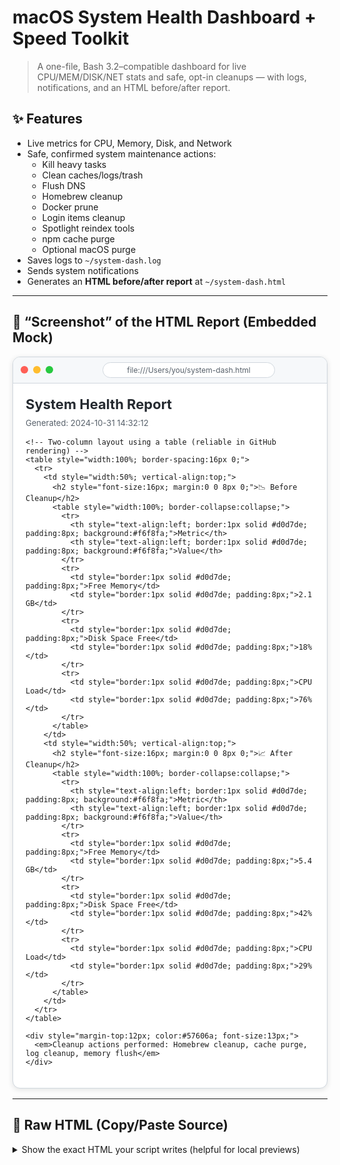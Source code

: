# macOS System Health Dashboard + Speed Toolkit

> A one-file, Bash 3.2–compatible dashboard for live CPU/MEM/DISK/NET stats and safe, opt-in cleanups — with logs, notifications, and an HTML before/after report.

## ✨ Features
- Live metrics for CPU, Memory, Disk, and Network
- Safe, confirmed system maintenance actions:
  - Kill heavy tasks  
  - Clean caches/logs/trash  
  - Flush DNS  
  - Homebrew cleanup  
  - Docker prune  
  - Login items cleanup  
  - Spotlight reindex tools  
  - npm cache purge  
  - Optional macOS purge  
- Saves logs to `~/system-dash.log`
- Sends system notifications
- Generates an **HTML before/after report** at `~/system-dash.html`

---

## 📸 “Screenshot” of the HTML Report (Embedded Mock)

<!--
  This block is HTML-only with inline styles (GitHub-safe).
  It visually mimics a browser window screenshot without using an actual image.
-->
<div style="max-width: 980px; margin: 16px auto; border: 1px solid #d0d7de; border-radius: 12px; overflow: hidden; box-shadow: 0 2px 8px rgba(27,31,35,.12); background: #fff;">
  <!-- Fake browser chrome -->
  <div style="display:flex; align-items:center; gap:8px; padding:8px 12px; background:#f6f8fa; border-bottom:1px solid #d0d7de;">
    <span style="width:12px; height:12px; background:#ff5f56; border-radius:50%; display:inline-block;"></span>
    <span style="width:12px; height:12px; background:#ffbd2e; border-radius:50%; display:inline-block;"></span>
    <span style="width:12px; height:12px; background:#27c93f; border-radius:50%; display:inline-block;"></span>
    <div style="flex:1; text-align:center;">
      <div style="display:inline-block; padding:4px 12px; background:#fff; border:1px solid #d0d7de; border-radius:16px; font-size:12px; color:#57606a; min-width:60%;">
        file:///Users/you/system-dash.html
      </div>
    </div>
  </div>

  <!-- Page content -->
  <div style="padding: 20px;">
    <h1 style="margin:0 0 8px 0; font-size:22px; line-height:1.25; color:#24292f;">System Health Report</h1>
    <p style="margin:0 0 16px 0; color:#57606a; font-size:13px;">Generated: 2024-10-31 14:32:12</p>

    <!-- Two-column layout using a table (reliable in GitHub rendering) -->
    <table style="width:100%; border-spacing:16px 0;">
      <tr>
        <td style="width:50%; vertical-align:top;">
          <h2 style="font-size:16px; margin:0 0 8px 0;">📉 Before Cleanup</h2>
          <table style="width:100%; border-collapse:collapse;">
            <tr>
              <th style="text-align:left; border:1px solid #d0d7de; padding:8px; background:#f6f8fa;">Metric</th>
              <th style="text-align:left; border:1px solid #d0d7de; padding:8px; background:#f6f8fa;">Value</th>
            </tr>
            <tr>
              <td style="border:1px solid #d0d7de; padding:8px;">Free Memory</td>
              <td style="border:1px solid #d0d7de; padding:8px;">2.1 GB</td>
            </tr>
            <tr>
              <td style="border:1px solid #d0d7de; padding:8px;">Disk Space Free</td>
              <td style="border:1px solid #d0d7de; padding:8px;">18%</td>
            </tr>
            <tr>
              <td style="border:1px solid #d0d7de; padding:8px;">CPU Load</td>
              <td style="border:1px solid #d0d7de; padding:8px;">76%</td>
            </tr>
          </table>
        </td>
        <td style="width:50%; vertical-align:top;">
          <h2 style="font-size:16px; margin:0 0 8px 0;">📈 After Cleanup</h2>
          <table style="width:100%; border-collapse:collapse;">
            <tr>
              <th style="text-align:left; border:1px solid #d0d7de; padding:8px; background:#f6f8fa;">Metric</th>
              <th style="text-align:left; border:1px solid #d0d7de; padding:8px; background:#f6f8fa;">Value</th>
            </tr>
            <tr>
              <td style="border:1px solid #d0d7de; padding:8px;">Free Memory</td>
              <td style="border:1px solid #d0d7de; padding:8px;">5.4 GB</td>
            </tr>
            <tr>
              <td style="border:1px solid #d0d7de; padding:8px;">Disk Space Free</td>
              <td style="border:1px solid #d0d7de; padding:8px;">42%</td>
            </tr>
            <tr>
              <td style="border:1px solid #d0d7de; padding:8px;">CPU Load</td>
              <td style="border:1px solid #d0d7de; padding:8px;">29%</td>
            </tr>
          </table>
        </td>
      </tr>
    </table>

    <div style="margin-top:12px; color:#57606a; font-size:13px;">
      <em>Cleanup actions performed: Homebrew cleanup, cache purge, log cleanup, memory flush</em>
    </div>
  </div>
</div>

---

## 🧩 Raw HTML (Copy/Paste Source)
<details>
<summary>Show the exact HTML your script writes (helpful for local previews)</summary>

```html
<!DOCTYPE html>
<html lang="en">
<head>
  <meta charset="UTF-8" />
  <title>System Status Report</title>
  <style>
    body { font-family: -apple-system, BlinkMacSystemFont, "Segoe UI", Arial, sans-serif; margin: 20px; }
    table { border-collapse: collapse; width: 100%; margin: 16px 0; }
    th, td { border: 1px solid #ccc; padding: 8px; text-align: left; }
    th { background: #f6f8fa; }
    h1, h2, h3 { margin: 0.6em 0; }
    .muted { color: #666; font-size: 0.95em; }
    .grid { display: grid; grid-template-columns: 1fr 1fr; gap: 16px; }
    @media (max-width: 720px) { .grid { grid-template-columns: 1fr; } }
  </style>
</head>
<body>

  <h1>System Health Report</h1>
  <p class="muted">Generated: 2024-10-31 14:32:12</p>

  <div class="grid">
    <section>
      <h2>📉 Before Cleanup</h2>
      <table>
        <tr><th>Metric</th><th>Value</th></tr>
        <tr><td>Free Memory</td><td>2.1 GB</td></tr>
        <tr><td>Disk Space Free</td><td>18%</td></tr>
        <tr><td>CPU Load</td><td>76%</td></tr>
      </table>
    </section>

    <section>
      <h2>📈 After Cleanup</h2>
      <table>
        <tr><th>Metric</th><th>Value</th></tr>
        <tr><td>Free Memory</td><td>5.4 GB</td></tr>
        <tr><td>Disk Space Free</td><td>42%</td></tr>
        <tr><td>CPU Load</td><td>29%</td></tr>
      </table>
    </section>
  </div>

  <p class="muted"><em>Cleanup actions performed: Homebrew cleanup, cache purge, log cleanup, memory flush</em></p>

</body>
</html>
